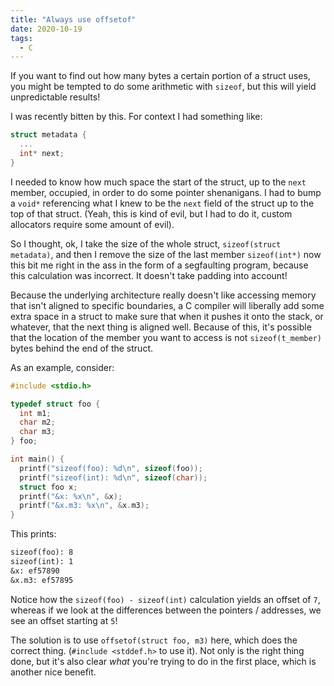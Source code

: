 ```yaml
---
title: "Always use offsetof"
date: 2020-10-19
tags:
  - C
---
```

If you want to find out how many bytes a certain portion of a struct uses,
you might be tempted to do some arithmetic with `sizeof`, but this will
yield unpredictable results!
<!--more-->

I was recently bitten by this. For context I had something like:

```c
struct metadata {
  ...
  int* next;
}
```

I needed to know how much space the start of the struct, up to the `next` member,
occupied, in order to do some pointer shenanigans. I had to 
bump a `void*` referencing what I knew to be the `next` field of the struct up
to the top of that struct. (Yeah, this is kind of evil, but I had to do it,
custom allocators require some amount of evil).

So I thought, ok, I take the size of the whole struct, `sizeof(struct metadata)`,
and then I remove the size of the last member `sizeof(int*)` now this bit
me right in the ass in the form of a segfaulting program, because this
calculation was incorrect. It doesn't take padding into account!

Because the underlying architecture really doesn't like accessing memory
that isn't aligned to specific boundaries, a C compiler will liberally add
some extra space in a struct to make sure that when it pushes it onto the stack,
or whatever, that the next thing is aligned well. Because of this, it's possible
that the location of the member you want to access is not `sizeof(t_member)`
bytes behind the end of the struct.

As an example, consider:

```c
#include <stdio.h>

typedef struct foo {
  int m1;
  char m2;
  char m3;
} foo;

int main() {
  printf("sizeof(foo): %d\n", sizeof(foo));
  printf("sizeof(int): %d\n", sizeof(char));
  struct foo x;
  printf("&x: %x\n", &x);
  printf("&x.m3: %x\n", &x.m3);
}
```

This prints:

```txt
sizeof(foo): 8
sizeof(int): 1
&x: ef57890
&x.m3: ef57895
```

Notice how the `sizeof(foo) - sizeof(int)` calculation yields an offset of
`7`, whereas if we look at the differences between the pointers / addresses,
we see an offset starting at `5`!

The solution is to use `offsetof(struct foo, m3)` here, which does the correct thing.
(`#include <stddef.h>` to use it). Not only is the right thing done, but
it's also clear *what* you're trying to do in the first place, which is
another nice benefit.

